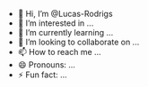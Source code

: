 - 👋 Hi, I’m @Lucas-Rodrigs
- 👀 I’m interested in ...
- 🌱 I’m currently learning ...
- 💞️ I’m looking to collaborate on ...
- 📫 How to reach me ...
- 😄 Pronouns: ...
- ⚡ Fun fact: ...

<!---
Lucas-Rodrigs/Lucas-Rodrigs is a ✨ special ✨ repository because its `README.md` (this file) appears on your GitHub profile.
You can click the Preview link to take a look at your changes.
--->
